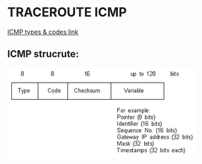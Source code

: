 # TRACEROUTE ICMP

[ICMP types & codes link](https://en.wikipedia.org/wiki/Internet_Control_Message_Protocol)

## ICMP strucrute:

![ICMP structure](icmp.gif)
